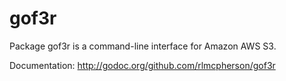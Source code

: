 gof3r
=====
Package gof3r is a command-line interface for Amazon AWS S3.

Documentation:
http://godoc.org/github.com/rlmcpherson/gof3r
